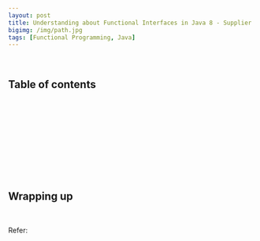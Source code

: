 ```yaml
---
layout: post
title: Understanding about Functional Interfaces in Java 8 - Supplier
bigimg: /img/path.jpg
tags: [Functional Programming, Java]
---
```




<br>

## Table of contents





<br>

## 





<br>

## 





<br>

## 






<br>

## Wrapping up







<br>

Refer:

[]()
